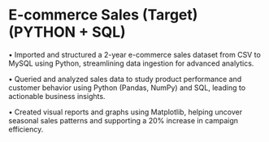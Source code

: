 # E-commerce Sales (Target)  (PYTHON + SQL)

•	Imported and structured a 2-year e-commerce sales dataset from CSV to MySQL using Python, streamlining data ingestion for advanced analytics.

•	Queried and analyzed sales data to study product performance and customer behavior using Python (Pandas, NumPy) and SQL, leading to actionable business insights.

•	Created visual reports and graphs using Matplotlib, helping uncover seasonal sales patterns and supporting a 20% increase in campaign efficiency.
